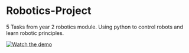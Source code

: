 # Robotics-Project
5 Tasks from year 2 robotics module. Using python to control robots and learn robotic principles.

[![Watch the demo](https://img.youtube.com/vi/EP7bghfdNMs/0.jpg)](https://www.youtube.com/watch?v=EP7bghfdNMs)

